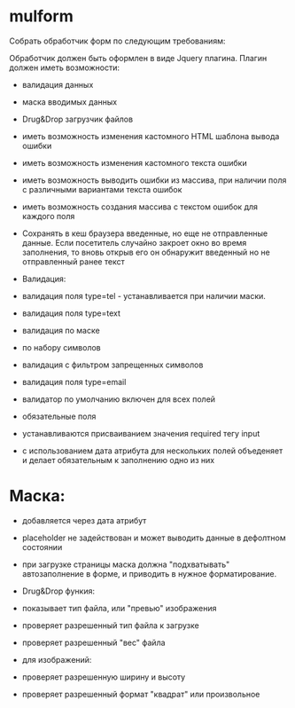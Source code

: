 # mulform

Собрать обработчик форм по следующим требованиям:

Обработчик должен быть оформлен в виде Jquery плагина. Плагин должен иметь возможности:

- валидация данных
- маска вводимых данных
- Drug&Drop загрузчик файлов
- иметь возможность изменения кастомного HTML шаблона вывода ошибки
- иметь возможность изменения кастомного текста ошибки
- иметь возможность выводить ошибки из массива, при наличии поля с различными вариантами текста ошибок
- иметь возможность создания массива с текстом ошибок для каждого поля
- Сохранять в кеш браузера введенные, но еще не отправленные данные. Если посетитель случайно закроет окно во время заполнения, то вновь открыв его он обнаружит введенный но не отправленный ранее текст
- Валидация:

- валидация поля type=tel - устанавливается при наличии маски.
- валидация поля type=text
- валидация по маске
- по набору символов
- валидация с фильтром запрещенных символов
- валидация поля type=email
- валидатор по умолчанию включен для всех полей
- обязательные поля
- устанавливаются присваиванием значения required тегу input
- с использованием дата атрибута для нескольких полей объеденяет и делает обязательным к заполнению одно из них

# Маска:

- добавляется через дата атрибут
- placeholder не задействован и может выводить данные в дефолтном состоянии
- при загрузке страницы маска должна "подхватывать" автозаполнение в форме, и приводить в нужное форматирование.
- Drug&Drop функия:

- показывает тип файла, или "превью" изображения
- проверяет разрешенный тип файла к загрузке
- проверяет разрешенный "вес" файла
- для изображений:
- проверяет разрешенную ширину и высоту
- проверяет разрешенный формат "квадрат" или произвольное
